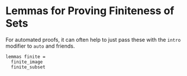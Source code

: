 # Lemmas for Proving Finiteness of Sets
For automated proofs, it can often help to just pass these
with the `intro` modifier to `auto` and friends.
```
lemmas finite =
  finite_image
  finite_subset
```